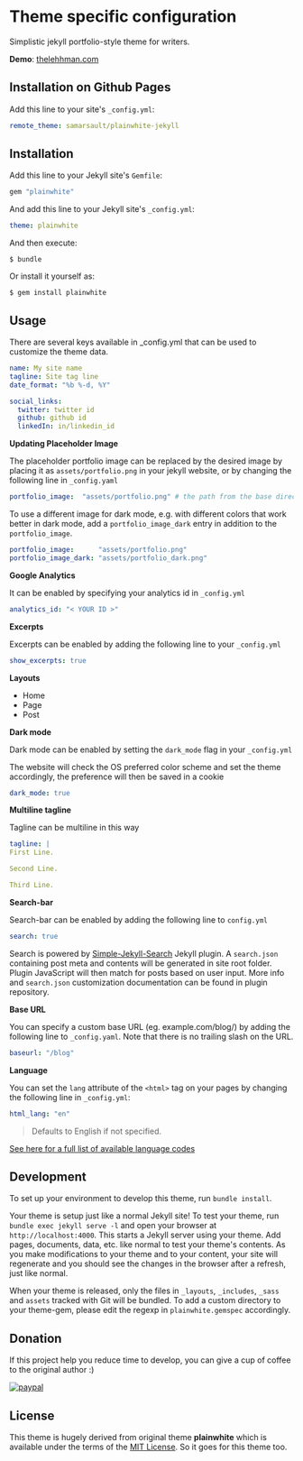 # Theme specific configuration

Simplistic jekyll portfolio-style theme for writers.

**Demo**: [thelehhman.com](https://thelehhman.com)

## Installation on Github Pages

Add this line to your site's `_config.yml`:

```yaml
remote_theme: samarsault/plainwhite-jekyll
```

## Installation

Add this line to your Jekyll site's `Gemfile`:

```ruby
gem "plainwhite"
```

And add this line to your Jekyll site's `_config.yml`:

```yaml
theme: plainwhite
```

And then execute:

    $ bundle

Or install it yourself as:

    $ gem install plainwhite

## Usage

There are several keys available in \_config.yml that can be used to customize the theme data.

```yaml
name: My site name
tagline: Site tag line
date_format: "%b %-d, %Y"

social_links:
  twitter: twitter id
  github: github id
  linkedIn: in/linkedin_id
```

**Updating Placeholder Image**

The placeholder portfolio image can be replaced by the desired image by placing it as `assets/portfolio.png` in your jekyll website, or by changing the following line in `_config.yaml`

```yaml
portfolio_image:  "assets/portfolio.png" # the path from the base directory of the site to the image to display (no / at the start)
```

To use a different image for dark mode, e.g. with different colors that work better in dark mode, add a `portfolio_image_dark` entry in addition to the `portfolio_image`.

```yaml
portfolio_image:      "assets/portfolio.png"
portfolio_image_dark: "assets/portfolio_dark.png"
```

**Google Analytics**

It can be enabled by specifying your analytics id in `_config.yml`

```yaml
analytics_id: "< YOUR ID >"
```

**Excerpts**

Excerpts can be enabled by adding the following line to your `_config.yml`

```yaml
show_excerpts: true
```

**Layouts**

- Home
- Page
- Post

**Dark mode**

Dark mode can be enabled by setting the `dark_mode` flag in your `_config.yml`

The website will check the OS preferred color scheme and set the theme accordingly, the preference will then be saved in a cookie

```yaml
dark_mode: true
```

**Multiline tagline**

Tagline can be multiline in this way

```yaml
tagline: |
First Line. 

Second Line. 

Third Line.
```

**Search-bar**

Search-bar can be enabled by adding the following line to `config.yml`

```yaml
search: true
```

Search is powered by [Simple-Jekyll-Search](https://github.com/christian-fei/Simple-Jekyll-Search) Jekyll plugin. A `search.json` containing post meta and contents will be generated in site root folder. Plugin JavaScript will then match for posts based on user input. More info and `search.json` customization documentation can be found in plugin repository.

**Base URL**

You can specify a custom base URL (eg. example.com/blog/) by adding the following line to `_config.yaml`. Note that there is no trailing slash on the URL.

```yaml
baseurl: "/blog"
```

**Language**

You can set the `lang` attribute of the `<html>` tag on your pages by changing the following line in `_config.yml`:

```yaml
html_lang: "en"
```
> Defaults to English if not specified.

[See here for a full list of available language codes](https://www.w3schools.com/tags/ref_country_codes.asp)

## Development

To set up your environment to develop this theme, run `bundle install`.

Your theme is setup just like a normal Jekyll site! To test your theme, run `bundle exec jekyll serve -l` and open your browser at `http://localhost:4000`. This starts a Jekyll server using your theme. Add pages, documents, data, etc. like normal to test your theme's contents. As you make modifications to your theme and to your content, your site will regenerate and you should see the changes in the browser after a refresh, just like normal.

When your theme is released, only the files in `_layouts`, `_includes`, `_sass` and `assets` tracked with Git will be bundled.
To add a custom directory to your theme-gem, please edit the regexp in `plainwhite.gemspec` accordingly.

## Donation
If this project help you reduce time to develop, you can give a cup of coffee to the original author :) 

[![paypal](https://www.paypalobjects.com/en_US/i/btn/btn_donateCC_LG.gif)](https://paypal.me/thelehhman)

## License

This theme is hugely derived from original theme **plainwhite** which is available under the terms of the [MIT License](https://opensource.org/licenses/MIT).
So it goes for this theme too.